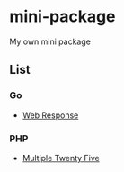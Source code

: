 # mini-package
My own mini package

## List
### Go
* [Web Response](https://github.com/WahidinAji/web-response)
### PHP
* [Multiple Twenty Five](https://github.com/WahidinAji/multiple-twenty-five)

